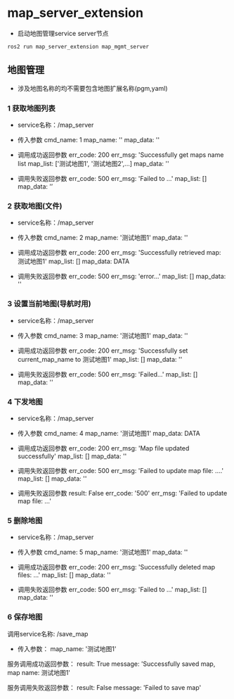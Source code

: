 # map_server_extension

- 启动地图管理service server节点
```bashrc
ros2 run map_server_extension map_mgmt_server
```

## 地图管理
- 涉及地图名称的均不需要包含地图扩展名称(pgm,yaml)
### 1 获取地图列表
- service名称：/map_server
- 传入参数
cmd_name: 1
map_name: ''
map_data: ''

- 调用成功返回参数
err_code: 200
err_msg: 'Successfully get maps name list
map_list: ['测试地图1', '测试地图2',...]
map_data: ''

- 调用失败返回参数
err_code: 500
err_msg: 'Failed to ...'
map_list: []
map_data: ’’


### 2 获取地图(文件)
- service名称：/map_server
- 传入参数
cmd_name: 2
map_name: '测试地图1'
map_data: ''

- 调用成功返回参数
err_code: 200
err_msg: 'Successfully retrieved map: 测试地图1'
map_list: []
map_data: DATA

- 调用失败返回参数
err_code: 500
err_msg: 'error...'
map_list: []
map_data: ''

### 3 设置当前地图(导航时用)
- service名称：/map_server
- 传入参数
cmd_name: 3
map_name: '测试地图1'
map_data: ''

- 调用成功返回参数
err_code: 200
err_msg: 'Successfully set current_map_name to 测试地图1'
map_list: []
map_data: ''

- 调用失败返回参数
err_code: 500
err_msg: 'Failed...'
map_list: []
map_data: ''

### 4 下发地图
- service名称：/map_server
- 传入参数
cmd_name: 4
map_name: '测试地图1'
map_data: DATA

- 调用成功返回参数
err_code: 200
err_msg: 'Map file updated successfully'
map_list: []
map_data: ''

- 调用失败返回参数
err_code: 500
err_msg: 'Failed to update map file: ....'
map_list: []
map_data: ''

- 调用失败返回参数
result: False
err_code: '500'
err_msg: 'Failed to update map file: ...'

### 5 删除地图
- service名称：/map_server
- 传入参数
cmd_name: 5
map_name: '测试地图1'
map_data: ''

- 调用成功返回参数
err_code: 200
err_msg: 'Successfully deleted map files: ...'
map_list: []
map_data: ''

- 调用失败返回参数
err_code: 500
err_msg: 'Failed to ...'
map_list: []
map_data: ''

### 6 保存地图
调用service名称: /save_map
- 传入参数：
map_name: '测试地图1'

服务调用成功返回参数：
result: True
message: 'Successfully saved map, map name: 测试地图1'

服务调用失败返回参数：
result: False
message: 'Failed to save map'
